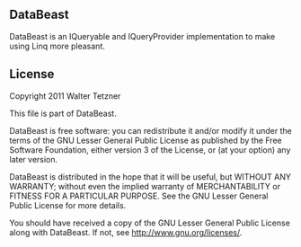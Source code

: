 ﻿DataBeast
---------

DataBeast is an IQueryable and IQueryProvider implementation to make using Linq more pleasant.

License
-------

Copyright 2011 Walter Tetzner

This file is part of DataBeast.

DataBeast is free software: you can redistribute it and/or modify
it under the terms of the GNU Lesser General Public License as published by
the Free Software Foundation, either version 3 of the License, or
(at your option) any later version.

DataBeast is distributed in the hope that it will be useful,
but WITHOUT ANY WARRANTY; without even the implied warranty of
MERCHANTABILITY or FITNESS FOR A PARTICULAR PURPOSE.  See the
GNU Lesser General Public License for more details.

You should have received a copy of the GNU Lesser General Public License
along with DataBeast.  If not, see <http://www.gnu.org/licenses/>.
